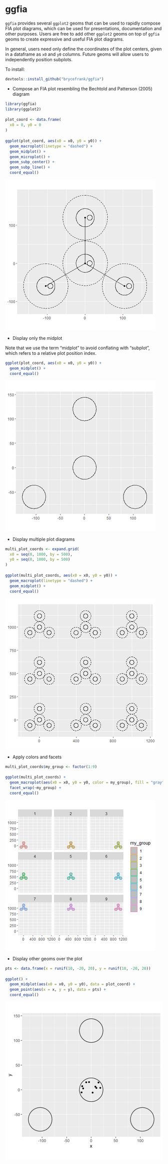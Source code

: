 
# ggfia

`ggfia` provides several `ggplot2` geoms that can be used to rapidly
compose FIA plot diagrams, which can be used for presentations,
documentation and other purposes. Users are free to add other `ggplot2`
geoms on top of `ggfia` geoms to create expressive and useful FIA plot
diagrams.

In general, users need only define the coordinates of the plot centers,
given in a dataframe as `x0` and `y0` columns. Future geoms will allow
users to independently position subplots.

To install:

``` r
devtools::install_github("brycefrank/ggfia")
```

- Compose an FIA plot resembling the Bechtold and Patterson (2005)
  diagram

``` r
library(ggfia)
library(ggplot2)

plot_coord <- data.frame(
  x0 = 0, y0 = 0
)

ggplot(plot_coord, aes(x0 = x0, y0 = y0)) +
  geom_macroplot(linetype = "dashed") +
  geom_midplot() +
  geom_microplot() +
  geom_subp_center() +
  geom_subp_line() +
  coord_equal()
```

![](README_files/figure-gfm/unnamed-chunk-3-1.png)<!-- -->

- Display only the midplot

Note that we use the term “midplot” to avoid conflating with “subplot”,
which refers to a relative plot position index.

``` r
ggplot(plot_coord, aes(x0 = x0, y0 = y0)) +
  geom_midplot() +
  coord_equal()
```

![](README_files/figure-gfm/unnamed-chunk-4-1.png)<!-- -->

- Display multiple plot diagrams

``` r
multi_plot_coords <- expand.grid(
  x0 = seq(0, 1000, by = 500),
  y0 = seq(0, 1000, by = 500)
)

ggplot(multi_plot_coords, aes(x0 = x0, y0 = y0)) +
  geom_macroplot(linetype = "dashed") +
  geom_midplot() +
  coord_equal()
```

![](README_files/figure-gfm/unnamed-chunk-5-1.png)<!-- -->

- Apply colors and facets

``` r
multi_plot_coords$my_group <- factor(1:9)

ggplot(multi_plot_coords) +
  geom_macroplot(aes(x0 = x0, y0 = y0, color = my_group), fill = "gray") +
  facet_wrap(~my_group) +
  coord_equal()
```

![](README_files/figure-gfm/unnamed-chunk-6-1.png)<!-- -->

- Display other geoms over the plot

``` r
pts <- data.frame(x = runif(10, -20, 20), y = runif(10, -20, 20))

ggplot() +
  geom_midplot(aes(x0 = x0, y0 = y0), data = plot_coord) +
  geom_point(aes(x = x, y = y), data = pts) +
  coord_equal()
```

![](README_files/figure-gfm/unnamed-chunk-7-1.png)<!-- -->
